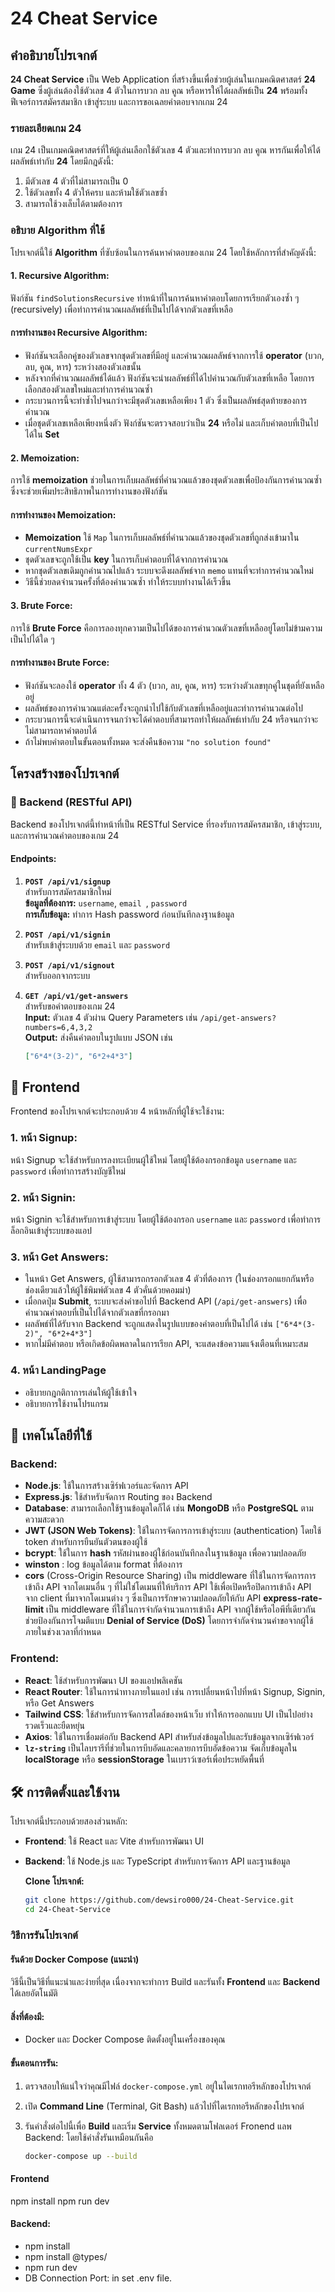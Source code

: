 # 24 Cheat Service

## คำอธิบายโปรเจกต์

**24 Cheat Service** เป็น Web Application ที่สร้างขึ้นเพื่อช่วยผู้เล่นในเกมคณิตศาสตร์ **24 Game** ซึ่งผู้เล่นต้องใช้ตัวเลข 4 ตัวในการบวก ลบ คูณ หรือหารให้ได้ผลลัพธ์เป็น **24**  พร้อมทั้งฟีเจอร์การสมัครสมาชิก เข้าสู่ระบบ และการขอเฉลยคำตอบจากเกม 24
### รายละเอียดเกม 24

เกม 24 เป็นเกมคณิตศาสตร์ที่ให้ผู้เล่นเลือกใช้ตัวเลข 4 ตัวและทำการบวก ลบ คูณ หารกันเพื่อให้ได้ผลลัพธ์เท่ากับ **24** โดยมีกฎดังนี้:

1. มีตัวเลข 4 ตัวที่ไม่สามารถเป็น 0
2. ใช้ตัวเลขทั้ง 4 ตัวให้ครบ และห้ามใช้ตัวเลขซ้ำ
3. สามารถใช้วงเล็บได้ตามต้องการ

### อธิบาย Algorithm ที่ใช้

โปรเจกต์นี้ใช้ **Algorithm** ที่ซับซ้อนในการค้นหาคำตอบของเกม 24 โดยใช้หลักการที่สำคัญดังนี้:

#### 1. **Recursive Algorithm**:
ฟังก์ชัน `findSolutionsRecursive` ทำหน้าที่ในการค้นหาคำตอบโดยการเรียกตัวเองซ้ำ ๆ (recursively) เพื่อทำการคำนวณผลลัพธ์ที่เป็นไปได้จากตัวเลขที่เหลือ

#### การทำงานของ Recursive Algorithm:
- ฟังก์ชันจะเลือกคู่ของตัวเลขจากชุดตัวเลขที่มีอยู่ และคำนวณผลลัพธ์จากการใช้ **operator** (บวก, ลบ, คูณ, หาร) ระหว่างสองตัวเลขนั้น
- หลังจากที่คำนวณผลลัพธ์ได้แล้ว ฟังก์ชันจะนำผลลัพธ์ที่ได้ไปคำนวณกับตัวเลขที่เหลือ โดยการเลือกสองตัวเลขใหม่และทำการคำนวณซ้ำ
- กระบวนการนี้จะทำซ้ำไปจนกว่าจะมีชุดตัวเลขเหลือเพียง 1 ตัว ซึ่งเป็นผลลัพธ์สุดท้ายของการคำนวณ
- เมื่อชุดตัวเลขเหลือเพียงหนึ่งตัว ฟังก์ชันจะตรวจสอบว่าเป็น **24** หรือไม่ และเก็บคำตอบที่เป็นไปได้ใน **Set**

#### 2. **Memoization**:
การใช้ **memoization** ช่วยในการเก็บผลลัพธ์ที่คำนวณแล้วของชุดตัวเลขเพื่อป้องกันการคำนวณซ้ำ ซึ่งจะช่วยเพิ่มประสิทธิภาพในการทำงานของฟังก์ชัน

#### การทำงานของ Memoization:
- **Memoization** ใช้ `Map` ในการเก็บผลลัพธ์ที่คำนวณแล้วของชุดตัวเลขที่ถูกส่งเข้ามาใน `currentNumsExpr`
- ชุดตัวเลขจะถูกใช้เป็น **key** ในการเก็บคำตอบที่ได้จากการคำนวณ
- หากชุดตัวเลขเดิมถูกคำนวณไปแล้ว ระบบจะดึงผลลัพธ์จาก `memo` แทนที่จะทำการคำนวณใหม่
- วิธีนี้ช่วยลดจำนวนครั้งที่ต้องคำนวณซ้ำ ทำให้ระบบทำงานได้เร็วขึ้น

#### 3. **Brute Force**:
การใช้ **Brute Force** คือการลองทุกความเป็นไปได้ของการคำนวณตัวเลขที่เหลืออยู่โดยไม่ข้ามความเป็นไปได้ใด ๆ

#### การทำงานของ Brute Force:
- ฟังก์ชันจะลองใช้ **operator** ทั้ง 4 ตัว (บวก, ลบ, คูณ, หาร) ระหว่างตัวเลขทุกคู่ในชุดที่ยังเหลืออยู่
- ผลลัพธ์ของการคำนวณแต่ละครั้งจะถูกนำไปใช้กับตัวเลขที่เหลืออยู่และทำการคำนวณต่อไป
- กระบวนการนี้จะดำเนินการจนกว่าจะได้คำตอบที่สามารถทำให้ผลลัพธ์เท่ากับ 24 หรือจนกว่าจะไม่สามารถหาคำตอบได้
- ถ้าไม่พบคำตอบในขั้นตอนทั้งหมด จะส่งคืนข้อความ `"no solution found"`

## โครงสร้างของโปรเจกต์

### 🚀 Backend (RESTful API)

Backend ของโปรเจกต์นี้ทำหน้าที่เป็น RESTful Service ที่รองรับการสมัครสมาชิก, เข้าสู่ระบบ, และการคำนวณคำตอบของเกม 24

#### **Endpoints:**

1. **`POST /api/v1/signup`**  
   สำหรับการสมัครสมาชิกใหม่  
   **ข้อมูลที่ต้องการ:** `username`, `email `, `password`  
   **การเก็บข้อมูล:** ทำการ Hash password ก่อนบันทึกลงฐานข้อมูล

2. **`POST /api/v1/signin`**  
   สำหรับเข้าสู่ระบบด้วย `email` และ `password`

3. **`POST /api/v1/signout`**  
   สำหรับออกจากระบบ

4. **`GET /api/v1/get-answers`**  
   สำหรับขอคำตอบของเกม 24  
   **Input:** ตัวเลข 4 ตัวผ่าน Query Parameters เช่น `/api/get-answers?numbers=6,4,3,2`  
   **Output:** ส่งคืนคำตอบในรูปแบบ JSON เช่น  
   ```json
   ["6*4*(3-2)", "6*2+4*3"]

## 🎨 Frontend

Frontend ของโปรเจกต์จะประกอบด้วย 4 หน้าหลักที่ผู้ใช้จะใช้งาน:

### 1. **หน้า Signup:**  
หน้า Signup จะใช้สำหรับการลงทะเบียนผู้ใช้ใหม่ โดยผู้ใช้ต้องกรอกข้อมูล `username` และ `password` เพื่อทำการสร้างบัญชีใหม่

### 2. **หน้า Signin:**  
หน้า Signin จะใช้สำหรับการเข้าสู่ระบบ โดยผู้ใช้ต้องกรอก `username` และ `password` เพื่อทำการล็อกอินเข้าสู่ระบบของแอป

### 3. **หน้า Get Answers:**  
- ในหน้า Get Answers, ผู้ใช้สามารถกรอกตัวเลข 4 ตัวที่ต้องการ (ในช่องกรอกแยกกันหรือช่องเดียวแล้วให้ผู้ใช้พิมพ์ตัวเลข 4 ตัวคั่นด้วยคอมม่า)
- เมื่อกดปุ่ม **Submit**, ระบบจะส่งคำขอไปที่ Backend API (`/api/get-answers`) เพื่อคำนวณคำตอบที่เป็นไปได้จากตัวเลขที่กรอกมา
- ผลลัพธ์ที่ได้รับจาก Backend จะถูกแสดงในรูปแบบของคำตอบที่เป็นไปได้ เช่น `["6*4*(3-2)", "6*2+4*3"]`
- หากไม่มีคำตอบ หรือเกิดข้อผิดพลาดในการเรียก API, จะแสดงข้อความแจ้งเตือนที่เหมาะสม

### 4. **หน้า LandingPage**  
- อธิบายกฎกติกาการเล่นให้ผู้ใช้เข้าใจ
- อธิบายการใช้งานโปรแกรม

## 🔧 เทคโนโลยีที่ใช้

### **Backend:**

- **Node.js**: ใช้ในการสร้างเซิร์ฟเวอร์และจัดการ API
- **Express.js**: ใช้สำหรับจัดการ Routing ของ Backend
- **Database**: สามารถเลือกใช้ฐานข้อมูลใดก็ได้ เช่น **MongoDB** หรือ **PostgreSQL** ตามความสะดวก
- **JWT (JSON Web Tokens)**: ใช้ในการจัดการการเข้าสู่ระบบ (authentication) โดยใช้ token สำหรับการยืนยันตัวตนของผู้ใช้
- **bcrypt**: ใช้ในการ **hash** รหัสผ่านของผู้ใช้ก่อนบันทึกลงในฐานข้อมูล เพื่อความปลอดภัย
- **winston** : log ข้อมูลได้ตาม format ที่ต้องการ
- **cors** (Cross-Origin Resource Sharing) เป็น middleware ที่ใช้ในการจัดการการเข้าถึง API จากโดเมนอื่น ๆ ที่ไม่ใช่โดเมนที่ให้บริการ API
    ใช้เพื่อเปิดหรือปิดการเข้าถึง API จาก client ที่มาจากโดเมนต่าง ๆ ซึ่งเป็นการรักษาความปลอดภัยให้กับ API
**express-rate-limit** เป็น middleware ที่ใช้ในการจำกัดจำนวนการเข้าถึง API จากผู้ใช้หรือไอพีที่เดียวกัน
    ช่วยป้องกันการโจมตีแบบ **Denial of Service (DoS)** โดยการจำกัดจำนวนคำขอจากผู้ใช้ภายในช่วงเวลาที่กำหนด
  
### **Frontend:**

- **React**: ใช้สำหรับการพัฒนา UI ของแอปพลิเคชัน
- **React Router**: ใช้ในการนำทางภายในแอป เช่น การเปลี่ยนหน้าไปที่หน้า Signup, Signin, หรือ Get Answers
- **Tailwind CSS**: ใช้สำหรับการจัดการสไตล์ของหน้าเว็บ ทำให้การออกแบบ UI เป็นไปอย่างรวดเร็วและยืดหยุ่น
- **Axios**: ใช้ในการเชื่อมต่อกับ Backend API สำหรับส่งข้อมูลไปและรับข้อมูลจากเซิร์ฟเวอร์
- **`lz-string`** เป็นไลบรารีที่ช่วยในการบีบอัดและคลายการบีบอัดข้อความ จัดเก็บข้อมูลใน **localStorage** หรือ **sessionStorage** ในเบราว์เซอร์เพื่อประหยัดพื้นที่

## 🛠️ การติดตั้งและใช้งาน

โปรเจกต์นี้ประกอบด้วยสองส่วนหลัก:
- **Frontend**: ใช้ React และ Vite สำหรับการพัฒนา UI
- **Backend**: ใช้ Node.js และ TypeScript สำหรับการจัดการ API และฐานข้อมูล

  **Clone โปรเจกต์:**

   ```bash
   git clone https://github.com/dewsiro000/24-Cheat-Service.git
   cd 24-Cheat-Service
   
### วิธีการรันโปรเจกต์

#### รันด้วย Docker Compose (แนะนำ)
วิธีนี้เป็นวิธีที่แนะนำและง่ายที่สุด เนื่องจากจะทำการ Build และรันทั้ง **Frontend** และ **Backend** ได้เลยอัตโนมัติ

#### สิ่งที่ต้องมี:
- Docker และ Docker Compose ติดตั้งอยู่ในเครื่องของคุณ

#### ขั้นตอนการรัน:
1. ตรวจสอบให้แน่ใจว่าคุณมีไฟล์ `docker-compose.yml` อยู่ในไดเรกทอรีหลักของโปรเจกต์
2. เปิด **Command Line** (Terminal, Git Bash) แล้วไปที่ไดเรกทอรีหลักของโปรเจกต์
3. รันคำสั่งต่อไปนี้เพื่อ **Build** และเริ่ม **Service** ทั้งหมดตามโฟลเดอร์ Fronend แลพ  Backend:
   โดยใช้คำสั่งรันเหมือนกันคือ
   
   ```bash
   docker-compose up --build

#### Frontend
npm install
npm run dev

#### Backend:
- npm install
- npm install @types/<modules>
- npm run dev
- DB Connection Port: in set .env file.
